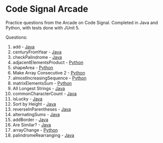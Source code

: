 # Code Signal Arcade

Practice questions from the Arcade on Code Signal. Completed in Java and Python, with tests done with JUnit 5.

Questions:

1. add - [Java](add.java)
2. centuryFromYear - [Java](centuryFromYear.java)
3. checkPalindrome - [Java](checkPalindrome.java)
4. adjacentElementsProduct - [Python](adjacentElementsProduct.py)
5. shapeArea - [Python](shapeArea.py)
6. Make Array Consecutive 2 - [Python](makeArrayConsecutive2.py)
7. almostIncreasingSequence - [Python](almostIncreasingSequence.py)
8. matrixElementsSum - [Python](matrixElementsSum.py)
9. All Longest Strings - [Java](allLongestStrings.java)
10. commonCharacterCount - [Java](commonCharacterCount.java)
11. isLucky - [Java](isLucky.java)
12. Sort by Height - [Java](sortByHeight.java)
13. reverseInParentheses - [Java](reverseInParentheses.java)
14. alternatingSums - [Java](alternatingSums.java)
15. addBorder - [Java](addBorder.java)
16. Are Similar? - [Java](areSimilar.java)
17. arrayChange - [Python](arrayChange.py)
18. palindromeRearranging - [Java](palindromeRearranging.java)
